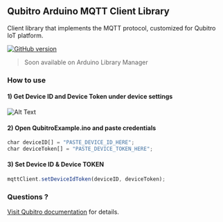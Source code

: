 ## Qubitro Arduino MQTT Client Library


Client library that implements the MQTT protocol, customized for Qubitro IoT platform. 

[![GitHub version](https://badge.fury.io/gh/qubitro%2Fmqtt-client-arduino.svg)](https://badge.fury.io/gh/qubitro%2Fmqtt-client-arduino)

> Soon available on Arduino Library Manager

### How to use

#### 1) Get Device ID and Device Token under device settings


![Alt Text](https://raw.github.com/qubitro/mqtt-client-arduino/master/screenshot_qubitro_device_settings.png)

#### 2) Open QubitroExample.ino and paste credentials

```javascript
char deviceID[] = "PASTE_DEVICE_ID_HERE";
char deviceToken[] = "PASTE_DEVICE_TOKEN_HERE";
```

#### 3) Set Device ID & Device TOKEN

```javascript
mqttClient.setDeviceIdToken(deviceID, deviceToken);
```

### Questions ?

[Visit Qubitro documentation](https://docs.qubitro.com) for details. 
